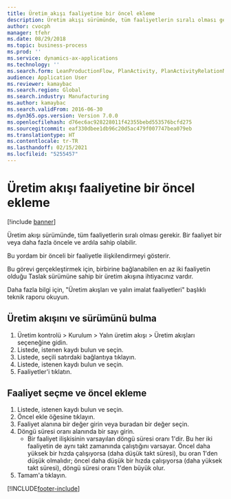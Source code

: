 ```yaml
---
title: Üretim akışı faaliyetine bir öncel ekleme
description: Üretim akışı sürümünde, tüm faaliyetlerin sıralı olması gerekir.
author: cvocph
manager: tfehr
ms.date: 08/29/2018
ms.topic: business-process
ms.prod: ''
ms.service: dynamics-ax-applications
ms.technology: ''
ms.search.form: LeanProductionFlow, PlanActivity, PlanActivityRelationNew, PlanActivityLookup
audience: Application User
ms.reviewer: kamaybac
ms.search.region: Global
ms.search.industry: Manufacturing
ms.author: kamaybac
ms.search.validFrom: 2016-06-30
ms.dyn365.ops.version: Version 7.0.0
ms.openlocfilehash: d76ec6ac928228011f42355bebd553576bcfd275
ms.sourcegitcommit: eaf330dbee1db96c20d5ac479f007747bea079eb
ms.translationtype: HT
ms.contentlocale: tr-TR
ms.lasthandoff: 02/15/2021
ms.locfileid: "5255457"
---
```

# <a name="add-a-predecessor-to-a-production-flow-activity"></a>Üretim akışı faaliyetine bir öncel ekleme

[!include [banner](../../includes/banner.md)]

Üretim akışı sürümünde, tüm faaliyetlerin sıralı olması gerekir. Bir faaliyet bir veya daha fazla öncele ve ardıla sahip olabilir. 

Bu yordam bir önceli bir faaliyetle ilişkilendirmeyi gösterir. 

Bu görevi gerçekleştirmek için, birbirine bağlanabilen en az iki faaliyetin olduğu Taslak sürümüne sahip bir üretim akışına ihtiyacınız vardır. 

Daha fazla bilgi için, "Üretim akışları ve yalın imalat faaliyetleri" başlıklı teknik raporu okuyun.


## <a name="find-the-production-flow-and-version"></a>Üretim akışını ve sürümünü bulma
1. Üretim kontrolü > Kurulum > Yalın üretim akışı > Üretim akışları seçeneğine gidin.
2. Listede, istenen kaydı bulun ve seçin.
3. Listede, seçili satırdaki bağlantıya tıklayın.
4. Listede, istenen kaydı bulun ve seçin.
5. Faaliyetler'i tıklatın.

## <a name="select-an-activity-and-add-a-predecessor"></a>Faaliyet seçme ve öncel ekleme
1. Listede, istenen kaydı bulun ve seçin.
2. Öncel ekle öğesine tıklayın.
3. Faaliyet alanına bir değer girin veya buradan bir değer seçin.
4. Döngü süresi oranı alanında bir sayı girin.
    * Bir faaliyet ilişkisinin varsayılan döngü süresi oranı 1'dir. Bu her iki faaliyetin de aynı takt zamanında çalıştığını varsayar. Öncel daha yüksek bir hızda çalışıyorsa (daha düşük takt süresi), bu oran 1'den düşük olmalıdır; öncel daha düşük bir hızda çalışıyorsa (daha yüksek takt süresi), döngü süresi oranı 1'den büyük olur.  
5. Tamam'a tıklayın.



[!INCLUDE[footer-include](../../../includes/footer-banner.md)]